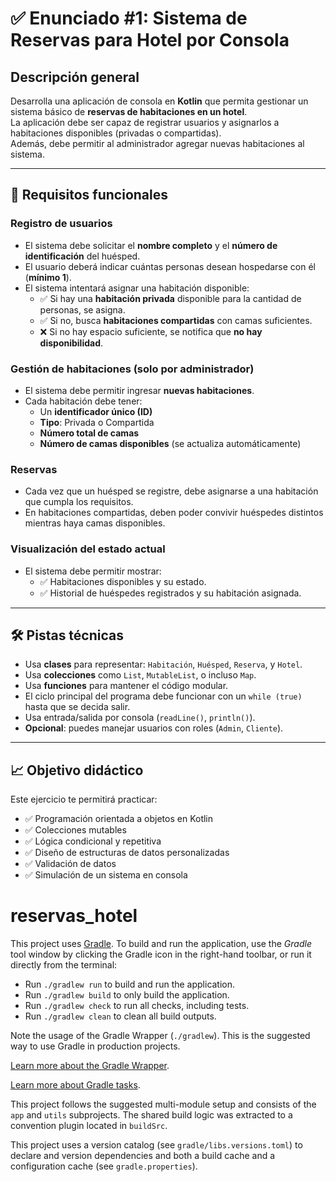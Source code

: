 # ✅ Enunciado #1: Sistema de Reservas para Hotel por Consola

## Descripción general

Desarrolla una aplicación de consola en **Kotlin** que permita gestionar un sistema básico de **reservas de habitaciones en un hotel**.  
La aplicación debe ser capaz de registrar usuarios y asignarlos a habitaciones disponibles (privadas o compartidas).  
Además, debe permitir al administrador agregar nuevas habitaciones al sistema.

---

## 🧾 Requisitos funcionales

### Registro de usuarios

- El sistema debe solicitar el **nombre completo** y el **número de identificación** del huésped.
- El usuario deberá indicar cuántas personas desean hospedarse con él (**mínimo 1**).
- El sistema intentará asignar una habitación disponible:
    - ✅ Si hay una **habitación privada** disponible para la cantidad de personas, se asigna.
    - ✅ Si no, busca **habitaciones compartidas** con camas suficientes.
    - ❌ Si no hay espacio suficiente, se notifica que **no hay disponibilidad**.

### Gestión de habitaciones (solo por administrador)

- El sistema debe permitir ingresar **nuevas habitaciones**.
- Cada habitación debe tener:
    - Un **identificador único (ID)**
    - **Tipo**: Privada o Compartida
    - **Número total de camas**
    - **Número de camas disponibles** (se actualiza automáticamente)

### Reservas

- Cada vez que un huésped se registre, debe asignarse a una habitación que cumpla los requisitos.
- En habitaciones compartidas, deben poder convivir huéspedes distintos mientras haya camas disponibles.

### Visualización del estado actual

- El sistema debe permitir mostrar:
    - ✅ Habitaciones disponibles y su estado.
    - ✅ Historial de huéspedes registrados y su habitación asignada.

---

## 🛠️ Pistas técnicas

- Usa **clases** para representar: `Habitación`, `Huésped`, `Reserva`, y `Hotel`.
- Usa **colecciones** como `List`, `MutableList`, o incluso `Map`.
- Usa **funciones** para mantener el código modular.
- El ciclo principal del programa debe funcionar con un `while (true)` hasta que se decida salir.
- Usa entrada/salida por consola (`readLine()`, `println()`).
- **Opcional**: puedes manejar usuarios con roles (`Admin`, `Cliente`).

---

## 📈 Objetivo didáctico

Este ejercicio te permitirá practicar:

- ✅ Programación orientada a objetos en Kotlin
- ✅ Colecciones mutables
- ✅ Lógica condicional y repetitiva
- ✅ Diseño de estructuras de datos personalizadas
- ✅ Validación de datos
- ✅ Simulación de un sistema en consola


# reservas_hotel

This project uses [Gradle](https://gradle.org/).
To build and run the application, use the *Gradle* tool window by clicking the Gradle icon in the right-hand toolbar,
or run it directly from the terminal:

* Run `./gradlew run` to build and run the application.
* Run `./gradlew build` to only build the application.
* Run `./gradlew check` to run all checks, including tests.
* Run `./gradlew clean` to clean all build outputs.

Note the usage of the Gradle Wrapper (`./gradlew`).
This is the suggested way to use Gradle in production projects.

[Learn more about the Gradle Wrapper](https://docs.gradle.org/current/userguide/gradle_wrapper.html).

[Learn more about Gradle tasks](https://docs.gradle.org/current/userguide/command_line_interface.html#common_tasks).

This project follows the suggested multi-module setup and consists of the `app` and `utils` subprojects.
The shared build logic was extracted to a convention plugin located in `buildSrc`.

This project uses a version catalog (see `gradle/libs.versions.toml`) to declare and version dependencies
and both a build cache and a configuration cache (see `gradle.properties`).